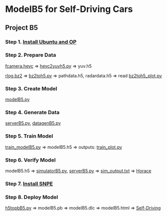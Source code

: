# ModelB5 for Self-Driving Cars

## Project B5
### Step 1. [Install Ubuntu and OP](https://docs.google.com/document/d/1tH6coTWyIQ3QZUrmNFav6xfYn9PV-mGk2FiN3yYW_IY/edit?usp=sharing)
### Step 2. Prepare Data 
[fcamera.hevc](https://drive.google.com/file/d/1GOOD4IhagzsaB_HsC6cvavKj1lLcD0nb/view?usp=sharing) => 
[hevc2yuvh5.py](https://github.com/JinnAIGroup/B5/blob/main/hevc2yuvh5.py) => yuv.h5

[rlog.bz2](https://drive.google.com/file/d/1GOOD4IhagzsaB_HsC6cvavKj1lLcD0nb/view?usp=sharing) => 
[bz2toh5.py](https://github.com/JinnAIGroup/YPNetA/blob/main/bz2toh5.py) => pathdata.h5, radardata.h5 => read [bz2toh5_plot.py](https://github.com/JinnAIGroup/B5/blob/main/bz2toh5_plot.py)
### Step 3. Create Model 
[modelB5.py](https://github.com/JinnAIGroup/B5/blob/main/modelB5.py)
### Step 4. Generate Data
[serverB5.py](https://github.com/JinnAIGroup/B5/blob/main/serverB5.py), 
[datagenB5.py](https://github.com/JinnAIGroup/B5/blob/main/datagenB5.py)
### Step 5. Train Model
[train_modelB5.py](https://github.com/JinnAIGroup/B5/blob/main/train_modelB5.py) => modelB5.h5 => outputs:
[train_plot.py](https://github.com/JinnAIGroup/B5/blob/main/train_plot.py) 
### Step 6. Verify Model
modelB5.h5 => [simulatorB5.py](https://github.com/JinnAIGroup/B5/blob/main/simulatorB5.py), [serverB5.py](https://github.com/JinnAIGroup/B5/blob/main/serverB5.py) => 
[sim_output.txt](https://github.com/JinnAIGroup/B5/blob/main/sim_output.txt) => 
[Horace](https://drive.google.com/file/d/15RyzVCR_greK_NXDm_AcLsLmEsqg-e9d/view?usp=sharing)
### Step 7. [Install SNPE](https://docs.google.com/document/d/1x1OMnGbGKDapQEBx4xNi2VEwYRL0_XFLZZZDvE8Vefo/edit)
### Step 8. Deploy Model
[h5topbB5.py](https://github.com/JinnAIGroup/B5/blob/main/h5topbB5.py) => modelB5.pb => modelB5.dlc => modelB5.html =>
[Self-Driving](https://drive.google.com/file/d/10Rp19QgbRTYRh1dflaPtOj72Tc1aB7pv/view?usp=sharing)
